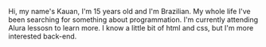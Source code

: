 Hi, my name's Kauan, I'm 15 years old and I'm Brazilian. My whole life I've been searching for something about programmation. I'm currently
attending Alura lessosn to learn more. I know a little bit of html and css, but I'm more interested back-end.

<!---
KauanNogueira/KauanNogueira is a ✨ special ✨ repository because its `README.md` (this file) appears on your GitHub profile.
You can click the Preview link to take a look at your changes.
--->
